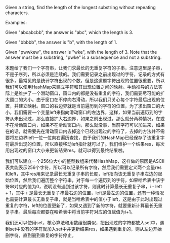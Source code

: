 Given a string, find the length of the longest substring without repeating characters.

Examples:

Given "abcabcbb", the answer is "abc", which the length is 3.

Given "bbbbb", the answer is "b", with the length of 1.

Given "pwwkew", the answer is "wke", with the length of 3. Note that the answer must be a substring, "pwke" is a subsequence and not a substring.

本题给了我们一个字符串，让我们求最长的无重复字符的子串，注意这里是子串，不是子序列，所以必须是连续的。我们需要记录之前出现过的字符，记录的方式有很多，最常见的是统计字符出现的个数，但是这道题字符出现的位置很重要，所以我们可以使用HashMap来建立字符和其出现位置之间的映射。手动推导的方法实际上是维护了一个滑动窗口，窗口内的都是没有重复的字符，我们需要尽可能的扩大窗口的大小。由于窗口在不停向右滑动，所以我们只关心每个字符最后出现的位置，并建立映射。窗口的右边界就是当前遍历到的字符的位置，为了求出窗口的大小，我们需要一个变量left来指向滑动窗口的左边界，这样，如果当前遍历到的字符从未出现过，那么直接扩大右边界，如果之前出现过，那么就分两种情况，在或不在滑动窗口内，如果不在滑动窗口内，那么就没事，当前字符可以加进来，如果在的话，就需要先在滑动窗口内去掉这个已经出现过的字符了，去掉的方法并不需要将左边界left一位一位向右遍历查找，由于我们的HashMap已经保存了该重复字符最后出现的位置，所以直接移动left指针就可以了。我们维护一个结果res，每次用出现过的窗口大小来更新结果res，就可以得到最终结果啦。

我们可以建立一个256位大小的整型数组来代替HashMap，这样做的原因是ASCII表共能表示256个字符，所以可以记录所有字符，然后我们需要定义两个变量res和left，其中res用来记录最长无重复子串的长度，left指向该无重复子串左边的起始位置，然后我们遍历整个字符串，对于每一个遍历到的字符，如果哈希表中该字符串对应的值为0，说明没有遇到过该字符，则此时计算最长无重复子串，i - left + 1，其中ｉ是最长无重复子串最右边的位置，left是最左边的位置，还有一种情况也需要计算最长无重复子串，就是当哈希表中的值小于left，这是由于此时出现过重复的字符，left的位置更新了，如果又遇到了新的字符，就要重新计算最长无重复子串。最后每次都要在哈希表中将当前字符对应的值赋值为i+1。

我们还可以使用set，核心算法和用数组很类似，把出现过的字符都放入set中，遇到set中没有的字符就加入set中并更新结果res，如果遇到重复的，则从左边开始删字符，直到删到重复的字符停止。
